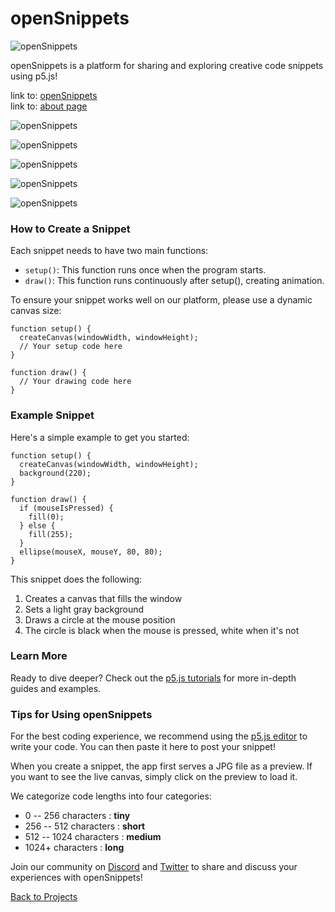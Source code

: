 # openSnippets

![openSnippets](images/openSnippets1.png)

openSnippets is a platform for sharing and exploring creative code snippets using p5.js!

link to: [openSnippets](https://www.opensnippets.com/)\
link to: [about page](https://www.opensnippets.com/about.html)

![openSnippets](images/openSnippets2.png)

![openSnippets](images/openSnippets3.png)

![openSnippets](images/openSnippets4.png)

![openSnippets](images/openSnippets5.png)

![openSnippets](images/openSnippets6.png)


### How to Create a Snippet

Each snippet needs to have two main functions:

-   `setup()`: This function runs once when the program starts.
-   `draw()`: This function runs continuously after setup(), creating animation.

To ensure your snippet works well on our platform, please use a dynamic canvas size:

```
function setup() {
  createCanvas(windowWidth, windowHeight);
  // Your setup code here
}

function draw() {
  // Your drawing code here
}
```

### Example Snippet

Here's a simple example to get you started:

```
function setup() {
  createCanvas(windowWidth, windowHeight);
  background(220);
}

function draw() {
  if (mouseIsPressed) {
    fill(0);
  } else {
    fill(255);
  }
  ellipse(mouseX, mouseY, 80, 80);
}
```

This snippet does the following:

1.  Creates a canvas that fills the window
2.  Sets a light gray background
3.  Draws a circle at the mouse position
4.  The circle is black when the mouse is pressed, white when it's not

### Learn More

Ready to dive deeper? Check out the [p5.js tutorials](https://p5js.org/tutorials/) for more in-depth guides and examples.

### Tips for Using openSnippets

For the best coding experience, we recommend using the [p5.js editor](https://editor.p5js.org/) to write your code. You can then paste it here to post your snippet!

When you create a snippet, the app first serves a JPG file as a preview. If you want to see the live canvas, simply click on the preview to load it.

We categorize code lengths into four categories:

-   0 -- 256 characters : **tiny**
-   256 -- 512 characters : **short**
-   512 -- 1024 characters : **medium**
-   1024+ characters : **long**

Join our community on [Discord](https://discord.gg/your-discord-link) and [Twitter](https://twitter.com/your-twitter-handle) to share and discuss your experiences with openSnippets!

[Back to Projects](projects.html)

